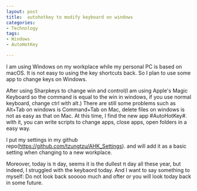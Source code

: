 ```yaml
---
layout: post
title:  autohotkey to modify keyboard on windows
categories: 
- Technology
tags:
- Windows
- AutoHotKey

---
```


I am using Windows on my workplace while my personal PC is based on macOS. It is not easy to using the key shortcuts back. So I plan to use some app to change keys on Windows.

 <!--more-->

After using Sharpkeys to change win and control(I am using Apple's Magic Keyboard so the command is equal to the win in windows, if you use normal keyboard, change ctrl with alt.) There are still some problems such as Alt+Tab on windows is Command+Tab on Mac, delete files on windows is not as easy as that on Mac. At this time, I find the new app #AutoHotKey#. with it, you can write scripts to change apps, close apps, open folders in a easy way.

I put my settings in my github repo(https://github.com/tzungtzu/AHK_Settings). and will add it as a basic setting when changing to a new workplace.

Moreover, today is π day, seems it is the dullest π day all these year, but indeed, I struggled with the keybaord today. And I want to say something to myself: Do not look back sooooo much and ofter or you will look today back in some future.